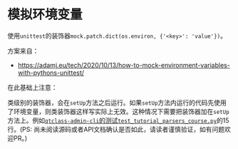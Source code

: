 # 模拟环境变量

使用`unittest`的装饰器`mock.patch.dict(os.environ, {'<key>': 'value'})`。

方案来自：

- https://adamj.eu/tech/2020/10/13/how-to-mock-environment-variables-with-pythons-unittest/

在此基础上注意：

类级别的装饰器，会在`setUp`方法之后运行。如果`setUp`方法内运行的代码先使用了环境变量，则类装饰器这样写实际上无效。这种情况下需要把装饰器加在`setUp`方法上。例如[`qtclass-admin-cli`的测试`test_tutorial_parsers_course.py`](https://quanttide.coding.net/p/qtclass-app/d/qtclass-admin-cli/git/tree/master/tests/test_tutorial_parsers_course.py)的15行。(PS: 尚未阅读源码或者API文档确认是否如此，请读者谨慎验证，如有问题欢迎PR。)
